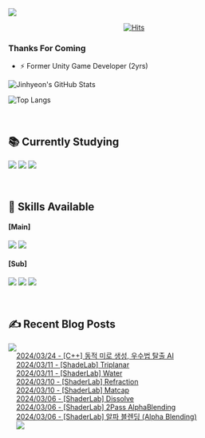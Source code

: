 
<img src="https://capsule-render.vercel.app/api?type=waving&color=BDBDC8&height=150&section=header" />
<div align=center>
 
[![Hits](https://hits.seeyoufarm.com/api/count/incr/badge.svg?url=https%3A%2F%2Fgithub.com%2FYujinhyeonWilliam%2F&count_bg=%23EF9605&title_bg=%23555555&icon=&icon_color=%23E7E7E7&title=hits&edge_flat=false)](https://hits.seeyoufarm.com)
  
</div>

### Thanks For Coming

- ⚡ Former Unity Game Developer (2yrs)

![Jinhyeon's GitHub Stats](https://github-readme-stats.vercel.app/api?username=YujinhyeonWilliam&show_icons=true&theme=vision-friendly-dark) 

![Top Langs](https://github-readme-stats.vercel.app/api/top-langs/?username=YujinhyeonWilliam&layout=compact&theme=vision-friendly-dark)

<br/>

## 📚 Currently Studying
<img src="https://img.shields.io/badge/c++-%2300599C.svg?style=for-the-badge&logo=c%2B%2B&logoColor=white"> <img src="https://img.shields.io/badge/unrealengine-%23313131.svg?style=for-the-badge&logo=unrealengine&logoColor=white"> <img src="https://img.shields.io/badge/AWS-2B283A.svg?style=for-the-badge&logo=amazon-aws&logoColor=white"> 

<br/>

## 🔧 Skills Available
#### [Main]
<img src="https://img.shields.io/badge/c%23-%23239120.svg?style=for-the-badge&logo=csharp&logoColor=white"> <img src="https://img.shields.io/badge/unity-%23000000.svg?style=for-the-badge&logo=unity&logoColor=white">

#### [Sub]
<img src="https://img.shields.io/badge/firebase-a08021?style=for-the-badge&logo=firebase&logoColor=ffcd34"> <img src="https://img.shields.io/badge/BigQuery-005571?style=for-the-badge&logo=googlebigquery"> <img src="https://img.shields.io/badge/Google Analytics-414141?style=for-the-badge&logo=googleanalytics"> 

<br/>

## ✍ Recent Blog Posts
<div style="display:flex; flex-direction:row;">
    <a href="https://yjhdevelopdiary.tistory.com/">
        <img src="https://img.shields.io/badge/Tistory-000000?style=for-the-badge&logo=Tistory&logoColor=white"> 
    </a> <br/>

[2024/03/24 - [C++] 동적 미로 생성, 우수법 탈출 AI](https://yjhdevelopdiary.tistory.com/192) <br/>
[2024/03/11 - [ShadeLab] Triplanar](https://yjhdevelopdiary.tistory.com/191) <br/>
[2024/03/11 - [ShaderLab] Water](https://yjhdevelopdiary.tistory.com/190) <br/>
[2024/03/10 - [ShaderLab] Refraction](https://yjhdevelopdiary.tistory.com/189) <br/>
[2024/03/10 - [ShaderLab] Matcap](https://yjhdevelopdiary.tistory.com/188) <br/>
[2024/03/06 - [ShaderLab] Dissolve](https://yjhdevelopdiary.tistory.com/187) <br/>
[2024/03/06 - [ShaderLab] 2Pass AlphaBlending](https://yjhdevelopdiary.tistory.com/186) <br/>
[2024/03/06 - [ShaderLab] 알파 블렌딩 (Alpha Blending)](https://yjhdevelopdiary.tistory.com/185) <br/>
<img src="https://capsule-render.vercel.app/api?type=waving&color=BDBDC8&height=150&section=footer" />